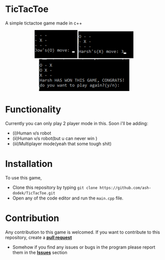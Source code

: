# TicTacToe
A simple tictactoe game made in c++

<center>
<img src="img/spl1.png">
<img src="img/spl2.png">
<br>
<img src="img/spl3.png">
</center>

# Functionality
Currently you can only play 2 player mode in this. Soon i'll be adding:
+ (i)Human v/s robot
+ (ii)Human v/s robot(but u can never win )
+ (iii)Multiplayer mode(yeah that some tough shit)
# Installation
To use this game,
+ Clone this repository by typing ```git clone https://github.com/ash-dodek/TicTacToe.git```
+ Open any of the code editor and run the ```main.cpp``` file.

# Contribution
Any contribution to this game is welcomed.
If you want to contribute to this repository, create a **[pull request](https://github.com/ash-dodek/TicTacToe/pulls)**

+ Somehow if you find any issues or bugs in the program please report them in the **[Issues](https://github.com/ash-dodek/TicTacToe/issues)** section